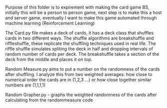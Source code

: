 Purpose of this folder is to expirement with making the card game BS, initially this will be a person to person game, next step is to make this a host and server game, eventually I want to make this game automated through machine learning (Reinforcement Learning)

The Card.py file makes a deck of cards, it has a deck class that shuffles cards in two different ways. The shuffle algorithms are breakshuffle and riffleshuffle, these replicate the shuffling techniques used in real life. The riffle shuffle simulates spliting the deck in half and dropping intervals of random number of cards per deck. The breakshuffle takes a section of the deck from the middle and places it on top.

Random Measure.py aims to put a number on the randomness of the cards after shuffling. I analyze this from two weighted averages: how close to numerical order the cards are in (1,2,3 ...) or how close together similar numbers are (1,1,1,1)

Random Grapher.py - graphs the weighted randomness of the cards after calculating from the randommeasure code
